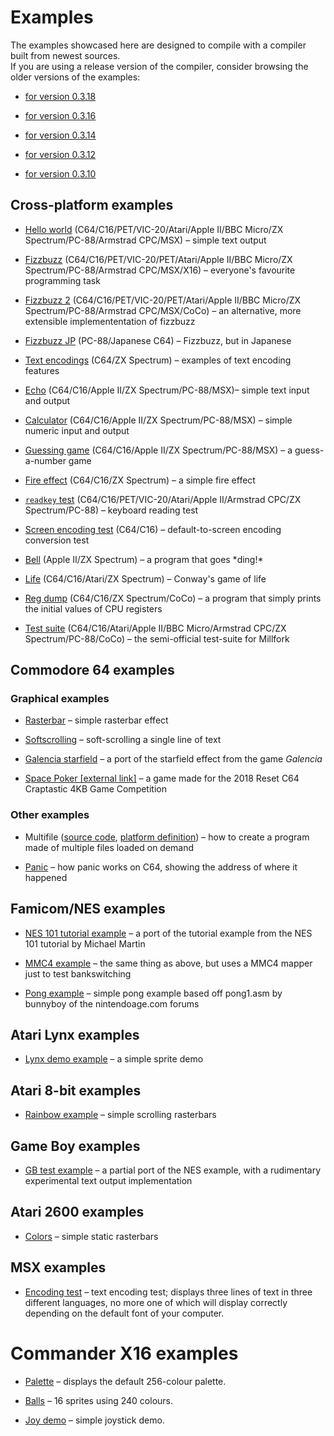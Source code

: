 # Examples

The examples showcased here are designed to compile with a compiler built from newest sources.  
If you are using a release version of the compiler, consider browsing the older versions of the examples:

* [for version 0.3.18](https://github.com/KarolS/millfork/tree/v0.3.18/examples)

* [for version 0.3.16](https://github.com/KarolS/millfork/tree/v0.3.16/examples)

* [for version 0.3.14](https://github.com/KarolS/millfork/tree/v0.3.14/examples)

* [for version 0.3.12](https://github.com/KarolS/millfork/tree/v0.3.12/examples)

* [for version 0.3.10](https://github.com/KarolS/millfork/tree/v0.3.10/examples)

## Cross-platform examples

* [Hello world](crossplatform/hello_world.mfk) (C64/C16/PET/VIC-20/Atari/Apple II/BBC Micro/ZX Spectrum/PC-88/Armstrad CPC/MSX) – simple text output

* [Fizzbuzz](crossplatform/fizzbuzz.mfk) (C64/C16/PET/VIC-20/PET/Atari/Apple II/BBC Micro/ZX Spectrum/PC-88/Armstrad CPC/MSX/X16) – everyone's favourite programming task

* [Fizzbuzz 2](crossplatform/fizzbuzz2.mfk) (C64/C16/PET/VIC-20/PET/Atari/Apple II/BBC Micro/ZX Spectrum/PC-88/Armstrad CPC/MSX/CoCo) – an alternative, more extensible implemententation of fizzbuzz

* [Fizzbuzz JP](crossplatform/fizzbuzz_jp.mfk) (PC-88/Japanese C64) – Fizzbuzz, but in Japanese

* [Text encodings](crossplatform/text_encodings.mfk) (C64/ZX Spectrum) – examples of text encoding features

* [Echo](crossplatform/echo.mfk) (C64/C16/Apple II/ZX Spectrum/PC-88/MSX)– simple text input and output

* [Calculator](crossplatform/calculator.mfk) (C64/C16/Apple II/ZX Spectrum/PC-88/MSX) – simple numeric input and output

* [Guessing game](crossplatform/guess.mfk) (C64/C16/Apple II/ZX Spectrum/PC-88/MSX) – a guess-a-number game

* [Fire effect](crossplatform/fire.mfk) (C64/C16/ZX Spectrum) – a simple fire effect

* [`readkey` test](crossplatform/readkeytest.mfk) (C64/C16/PET/VIC-20/Atari/Apple II/Armstrad CPC/ZX Spectrum/PC-88) – keyboard reading test

* [Screen encoding test](crossplatform/screnctest.mfk) (C64/C16) – default-to-screen encoding conversion test

* [Bell](crossplatform/bell.mfk) (Apple II/ZX Spectrum) – a program that goes \*ding!\*

* [Life](crossplatform/life.mfk) (C64/C16/Atari/ZX Spectrum) – Conway's game of life

* [Reg dump](crossplatform/regdump.mfk) (C64/C16/ZX Spectrum/CoCo) – a program that simply prints the initial values of CPU registers 

* [Test suite](tests) (C64/C16/Atari/Apple II/BBC Micro/Armstrad CPC/ZX Spectrum/PC-88/CoCo) – the semi-official test-suite for Millfork

## Commodore 64 examples

### Graphical examples

* [Rasterbar](c64/rasterbar.mfk) – simple rasterbar effect

* [Softscrolling](c64/softscroll.mfk) – soft-scrolling a single line of text

* [Galencia starfield](c64/galencia.mfk) – a port of the starfield effect from the game *Galencia* 

* [Space Poker \[external link\]](https://github.com/KarolS/spacepoker) – a game made for the 2018 Reset C64 Craptastic 4KB Game Competition

### Other examples

* Multifile ([source code](c64/multifile.mfk), [platform definition](c64/multifile.ini)) –
how to create a program made of multiple files loaded on demand 

* [Panic](c64/panic_test.mfk) – how panic works on C64, showing the address of where it happened

## Famicom/NES examples

* [NES 101 tutorial example](nes/nestest.mfk) – a port of the tutorial example from the NES 101 tutorial by Michael Martin

* [MMC4 example](nes/nestest_mmc4.mfk) – the same thing as above, but uses a MMC4 mapper just to test bankswitching

* [Pong example](nes/pong.mfk) – simple pong example based off pong1.asm by bunnyboy of the nintendoage.com forums

## Atari Lynx examples

* [Lynx demo example](atari_lynx/atari_lynx_demo.mfk) – a simple sprite demo

## Atari 8-bit examples

* [Rainbow example](a8/rainbow.mfk) – simple scrolling rasterbars

## Game Boy examples

* [GB test example](gb/gbtest.mfk) – a partial port of the NES example, with a rudimentary experimental text output implementation

## Atari 2600 examples

* [Colors](vcs/colors.mfk) – simple static rasterbars

## MSX examples

* [Encoding test](msx/encoding_test.mfk) – text encoding test; displays three lines of text in three different languages,
no more one of which will display correctly depending on the default font of your computer.

# Commander X16 examples

* [Palette](x16/palette.mfk) – displays the default 256-colour palette.

* [Balls](x16/balls.mfk) – 16 sprites using 240 colours.

* [Joy demo](x16/joydemo.mfk) – simple joystick demo.
